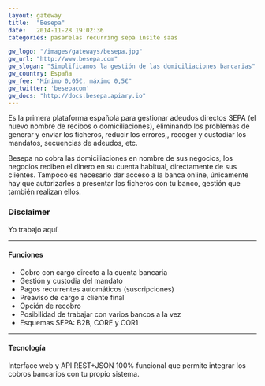```yaml
---
layout: gateway
title:  "Besepa"
date:   2014-11-28 19:02:36
categories: pasarelas recurring sepa insite saas

gw_logo: "/images/gateways/besepa.jpg"
gw_url: "http://www.besepa.com"
gw_slogan: "Simplificamos la gestión de las domiciliaciones bancarias"
gw_country: España
gw_fee: "Mínimo 0,05€, máximo 0,5€"
gw_twitter: 'besepacom'
gw_docs: "http://docs.besepa.apiary.io"
---
```


Es la primera plataforma española para gestionar adeudos directos SEPA (el nuevo nombre de recibos o domiciliaciones), eliminando los problemas de generar y enviar los ficheros, reducir los errores,, recoger y custodiar los mandatos, secuencias de adeudos, etc. 

Besepa no cobra las domiciliaciones en nombre de sus negocios, los negocios reciben el dinero en su cuenta habitual, directamente de sus clientes. Tampoco es necesario dar acceso a la banca online, únicamente hay que autorizarles a presentar los ficheros con tu banco, gestión que también realizan ellos.

<div class="panel panel-success">
  <div class="panel-heading">
    <h3 class="panel-title">Disclaimer
    </h3>
  </div>
  <div class="panel-body">
    Yo trabajo aquí.
  </div>
</div>


-------------

#### Funciones

- Cobro con cargo directo a la cuenta bancaria
- Gestión y custodia del mandato
- Pagos recurrentes automáticos (suscripciones)
- Preaviso de cargo a cliente final
- Opción de recobro
- Posibilidad de trabajar con varios bancos a la vez
- Esquemas SEPA: B2B, CORE y COR1

-------------

#### Tecnología

Interface web y API REST+JSON 100% funcional que permite integrar los cobros bancarios con tu propio sistema.
